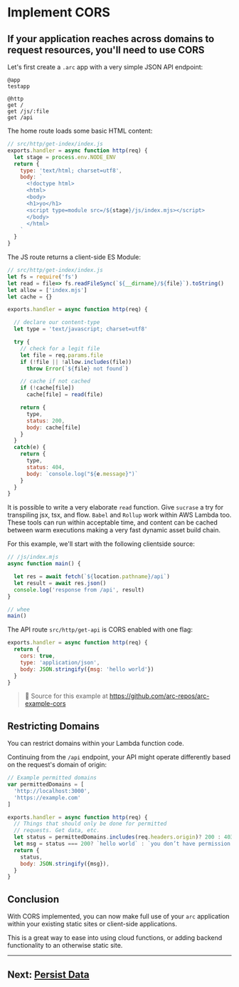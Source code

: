 # Implement CORS

## If your application reaches across domains to request resources, you'll need to use CORS

Let's first create a `.arc` app with a very simple JSON API endpoint:

```arc
@app
testapp

@http
get /
get /js/:file
get /api
```

The home route loads some basic HTML content:

```javascript
// src/http/get-index/index.js
exports.handler = async function http(req) {
  let stage = process.env.NODE_ENV
  return {
    type: 'text/html; charset=utf8',
    body: `
      <!doctype html>
      <html>
      <body>
      <h1>yo</h1>
      <script type=module src=/${stage}/js/index.mjs></script>
      </body>
      </html>
    `
  }
}
```

The JS route returns a client-side ES Module:

```javascript
// src/http/get-index/index.js
let fs = require('fs')
let read = file=> fs.readFileSync(`${__dirname}/${file}`).toString()
let allow = ['index.mjs']
let cache = {}

exports.handler = async function http(req) {

  // declare our content-type
  let type = 'text/javascript; charset=utf8'

  try {
    // check for a legit file
    let file = req.params.file
    if (!file || !allow.includes(file))
      throw Error(`${file} not found`)

    // cache if not cached
    if (!cache[file])
      cache[file] = read(file)

    return {
      type,
      status: 200,
      body: cache[file]
    }
  }
  catch(e) {
    return {
      type,
      status: 404,
      body: `console.log("${e.message}")`
    }
  }
}
```

It is possible to write a very elaborate `read` function. Give `sucrase` a try for transpiling jsx, tsx, and flow. `Babel` and `Rollup` work within AWS Lambda too. These tools can run within acceptable time, and content can be cached between warm executions making a very fast dynamic asset build chain.

For this example, we'll start with the following clientside source:

```javascript
// /js/index.mjs
async function main() {

  let res = await fetch(`${location.pathname}/api`)
  let result = await res.json()
  console.log('response from /api', result)
}

// whee
main()
```

The API route `src/http/get-api` is CORS enabled with one flag:

```javascript
exports.handler = async function http(req) {
  return {
    cors: true,
    type: 'application/json',
    body: JSON.stringify({msg: 'hello world'})
  }
}
```

> 🌟 Source for this example at https://github.com/arc-repos/arc-example-cors


## Restricting Domains

You can restrict domains within your Lambda function code. 

Continuing from the `/api` endpoint, your API might operate differently based on the request's domain of origin:

```javascript
// Example permitted domains
var permittedDomains = [
  'http://localhost:3000',
  'https://example.com'
]

exports.handler = async function http(req) {
  // Things that should only be done for permitted
  // requests. Get data, etc.
  let status = permittedDomains.includes(req.headers.origin)? 200 : 403
  let msg = status === 200? `hello world` : `you don’t have permission to access`
  return {
    status,
    body: JSON.stringify({msg}),
  }
}
```


## Conclusion

With CORS implemented, you can now make full use of your `arc` application within your existing static sites or client-side applications.

This is a great way to ease into using cloud functions, or adding backend functionality to an otherwise static site.

---


## Next: [Persist Data](/guides/data)
